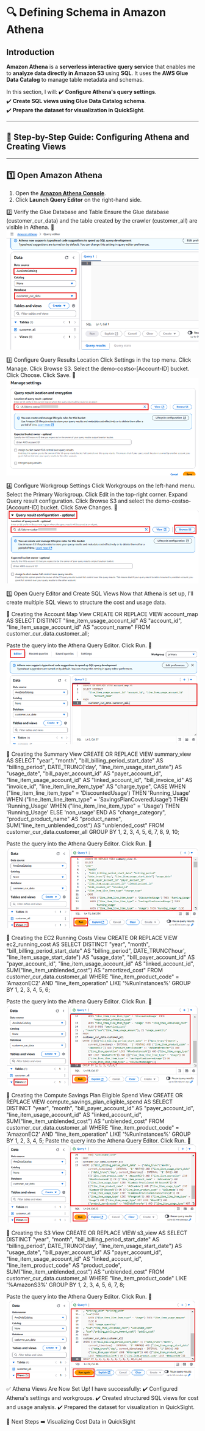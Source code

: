 # 🔍 Defining Schema in Amazon Athena

## **Introduction**
**Amazon Athena** is a **serverless interactive query service** that enables me to **analyze data directly in Amazon S3** using **SQL**. It uses the **AWS Glue Data Catalog** to manage table metadata and schemas.

In this section, I will:
✔️ **Configure Athena's query settings**.  
✔️ **Create SQL views using Glue Data Catalog schema**.  
✔️ **Prepare the dataset for visualization in QuickSight**.

---

## 🚀 **Step-by-Step Guide: Configuring Athena and Creating Views**

---

## **1️⃣ Open Amazon Athena**
1. Open the **[Amazon Athena Console](https://console.aws.amazon.com/athena/home)**.
2. Click **Launch Query Editor** on the right-hand side.

2️⃣ Verify the Glue Database and Table
Ensure the Glue database (customer_cur_data) and the table created by the crawler (customer_all) are visible in Athena.
📸 ![Athena Glue Database and Table](../screenshots/athena-database-table.png)

3️⃣ Configure Query Results Location
Click Settings in the top menu.
Click Manage.
Click Browse S3.
Select the demo-costso-[Account-ID] bucket.
Click Choose.
Click Save.
📸![Configure Query Results Location](../screenshots/athena-configure-query-results.png)

4️⃣ Configure Workgroup Settings
Click Workgroups on the left-hand menu.
Select the Primary Workgroup.
Click Edit in the top-right corner.
Expand Query result configuration.
Click Browse S3 and select the demo-costso-[Account-ID] bucket.
Click Save Changes.
📸![Configure Workgroup Settings](../screenshots/athena-workgroup-settings.png)

5️⃣ Open Query Editor and Create SQL Views
Now that Athena is set up, I'll create multiple SQL views to structure the cost and usage data.

🔹 Creating the Account Map View
CREATE OR REPLACE VIEW account_map AS
SELECT DISTINCT
    "line_item_usage_account_id" AS "account_id",
    "line_item_usage_account_id" AS "account_name"
FROM
    customer_cur_data.customer_all;

Paste the query into the Athena Query Editor.
Click Run.
📸![Run Account Map View Query](../screenshots/athena-account-map-query.png)

🔹 Creating the Summary View
CREATE OR REPLACE VIEW summary_view AS
SELECT
    "year",
    "month",
    "bill_billing_period_start_date" AS "billing_period",
    DATE_TRUNC('day', "line_item_usage_start_date") AS "usage_date",
    "bill_payer_account_id" AS "payer_account_id",
    "line_item_usage_account_id" AS "linked_account_id",
    "bill_invoice_id" AS "invoice_id",
    "line_item_line_item_type" AS "charge_type",
    CASE 
        WHEN ("line_item_line_item_type" = 'DiscountedUsage') THEN 'Running_Usage' 
        WHEN ("line_item_line_item_type" = 'SavingsPlanCoveredUsage') THEN 'Running_Usage' 
        WHEN ("line_item_line_item_type" = 'Usage') THEN 'Running_Usage' 
        ELSE 'non_usage' 
    END AS "charge_category",
    "product_product_name" AS "product_name",
    SUM("line_item_unblended_cost") AS "unblended_cost"
FROM
    customer_cur_data.customer_all
GROUP BY 1, 2, 3, 4, 5, 6, 7, 8, 9, 10;

Paste the query into the Athena Query Editor.
Click Run.
📸 ![Run Summary View Query](../screenshots/athena-summary-view-query.png)

🔹 Creating the EC2 Running Costs View
CREATE OR REPLACE VIEW ec2_running_cost AS 
SELECT DISTINCT
    "year",
    "month",
    "bill_billing_period_start_date" AS "billing_period",
    DATE_TRUNC('hour', "line_item_usage_start_date") AS "usage_date",
    "bill_payer_account_id" AS "payer_account_id",
    "line_item_usage_account_id" AS "linked_account_id",
    SUM("line_item_unblended_cost") AS "amortized_cost"
FROM
    customer_cur_data.customer_all
WHERE
    "line_item_product_code" = 'AmazonEC2'
    AND "line_item_operation" LIKE '%RunInstances%'
GROUP BY 1, 2, 3, 4, 5, 6;

Paste the query into the Athena Query Editor.
Click Run.
📸![Run EC2 Running Costs Query](../screenshots/athena-ec2-running-costs.png)

🔹 Creating the Compute Savings Plan Eligible Spend View
CREATE OR REPLACE VIEW compute_savings_plan_eligible_spend AS 
SELECT DISTINCT
    "year",
    "month",
    "bill_payer_account_id" AS "payer_account_id",
    "line_item_usage_account_id" AS "linked_account_id",
    SUM("line_item_unblended_cost") AS "unblended_cost"
FROM
    customer_cur_data.customer_all
WHERE
    "line_item_product_code" = 'AmazonEC2'
    AND "line_item_operation" LIKE '%RunInstances%'
GROUP BY 1, 2, 3, 4, 5;
Paste the query into the Athena Query Editor.
Click Run.
📸![Run Compute Savings Plan Query](../screenshots/athena-compute-savings-query.png)

🔹 Creating the S3 View
CREATE OR REPLACE VIEW s3_view AS 
SELECT DISTINCT
    "year",
    "month",
    "bill_billing_period_start_date" AS "billing_period",
    DATE_TRUNC('day', "line_item_usage_start_date") AS "usage_date",
    "bill_payer_account_id" AS "payer_account_id",
    "line_item_usage_account_id" AS "linked_account_id",
    "line_item_product_code" AS "product_code",
    SUM("line_item_unblended_cost") AS "unblended_cost"
FROM 
    customer_cur_data.customer_all
WHERE 
    "line_item_product_code" LIKE '%AmazonS3%'
GROUP BY 1, 2, 3, 4, 5, 6, 7, 8;

Paste the query into the Athena Query Editor.
Click Run.
📸![Run S3 View Query](../screenshots/athena-s3-view-query.png)

✅ Athena Views Are Now Set Up!
I have successfully: ✔️ Configured Athena's settings and workgroups.
✔️ Created structured SQL views for cost and usage analysis.
✔️ Prepared the dataset for visualization in QuickSight.

🚀 Next Steps
➡️ Visualizing Cost Data in QuickSight

